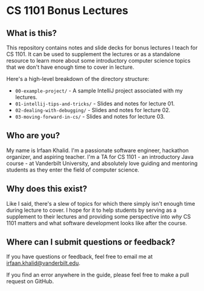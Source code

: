 # CS 1101 Bonus Lectures
## What is this?
This repository contains notes and slide decks for bonus lectures I teach for CS 1101. It can be used to supplement the lectures or as a standalone resource to learn more about some introductory computer science topics that we don't have enough time to cover in lecture.

Here's a high-level breakdown of the directory structure:
+ ```00-example-project/``` - A sample IntelliJ project associated with my lectures.
+ ```01-intellij-tips-and-tricks/``` - Slides and notes for lecture 01.
+ ```02-dealing-with-debugging/``` - Slides and notes for lecture 02.
+ ```03-moving-forward-in-cs/``` - Slides and notes for lecture 03.

## Who are you?
My name is Irfaan Khalid. I'm a passionate software engineer, hackathon organizer, and aspiring teacher. I'm a TA for CS 1101 - an introductory Java course - at Vanderbilt University, and absolutely love guiding and mentoring students as they enter the field of computer science.

## Why does this exist?
Like I said, there's a slew of topics for which there simply isn't enough time during lecture to cover. I hope for it to help students by serving as a supplement to their lectures and providing some perspective into _why_ CS 1101 matters and what software development looks like after the course.

## Where can I submit questions or feedback?
If you have questions or feedback, feel free to email me at [irfaan.khalid@vanderbilt.edu](mailto:irfaan.khalid@vanderbilt.edu).

If you find an error anywhere in the guide, please feel free to make a pull request on GitHub.

